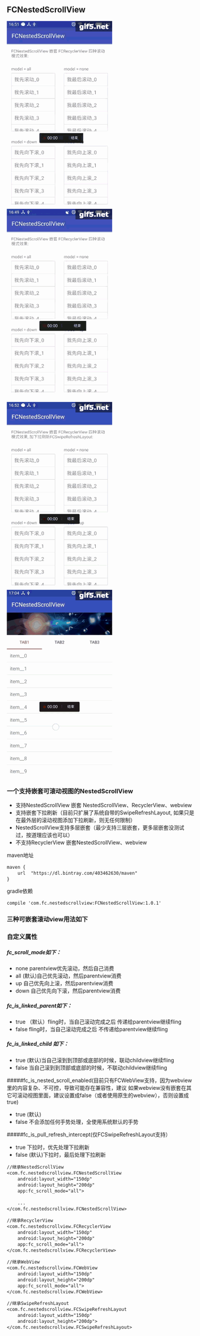 ## FCNestedScrollView

![滚动](333.gif)  	![fling](444.gif) 


![下拉刷新](222.gif) 	![常用需求](123.gif)

### 一个支持嵌套可滚动视图的NestedScrollView

- 支持NestedScrollView 嵌套 NestedScrollView、RecyclerView、webview
- 支持嵌套下拉刷新（目前只扩展了系统自带的SwipeRefreshLayout, 如果只是在最外层的滚动视图添加下拉刷新，则无任何限制）
- NestedScrollView支持多层嵌套（最少支持三层嵌套，更多层嵌套没测试过，按道理应该也可以）
- 不支持RecyclerView 嵌套NestedScrollView、webview


maven地址

```
maven {
    url  "https://dl.bintray.com/403462630/maven"
}
```
gradle依赖

```
compile 'com.fc.nestedscrollview:FCNestedScrollView:1.0.1'

```

### 三种可嵌套滚动view用法如下

### 自定义属性

##### fc\_scroll\_mode如下：

- none parentview优先滚动，然后自己消费
- all (默认)自己优先滚动，然后parentview消费
- up 自己优先向上滚，然后parentview消费
- down 自己优先向下滚，然后parentview消费

##### fc\_is_linked\_parent如下：

- true （默认）fling时，当自己滚动完成之后 传递给parentview继续fling
- false fling时，当自己滚动完成之后 不传递给parentview继续fling

##### fc\_is\_linked\_child 如下：

- true (默认)当自己滚到到顶部或底部的时候，联动childview继续fling
- false 当自己滚到到顶部或底部的时候，不联动childview继续fling

#####fc\_is\_nested\_scroll\_enabled(目前只有FCWebView支持，因为webview里的内容复杂、不可控，导致可能存在兼容性，建议 如果webview没有嵌套在其它可滚动视图里面，建议设置成false（或者使用原生的webview），否则设置成true)

- true (默认)
- false 不会添加任何手势处理，全使用系统默认的手势

#####fc\_is\_pull\_refresh\_intercept(仅FCSwipeRefreshLayout支持）

- true 下拉时，优先处理下拉刷新
- false (默认)下拉时，最后处理下拉刷新

```
//继承NestedScrollView
<com.fc.nestedscrollview.FCNestedScrollView
    android:layout_width="150dp"
    android:layout_height="200dp"
    app:fc_scroll_mode="all">
    
	...
</com.fc.nestedscrollview.FCNestedScrollView>

```

```
//继承RecyclerView
<com.fc.nestedscrollview.FCRecyclerView
    android:layout_width="150dp"
    android:layout_height="200dp"
    app:fc_scroll_mode="all">
</com.fc.nestedscrollview.FCRecyclerView>

```

```
//继承WebView
<com.fc.nestedscrollview.FCWebView
    android:layout_width="150dp"
    android:layout_height="200dp"
    app:fc_scroll_mode="all">
</com.fc.nestedscrollview.FCWebView>

```

```
//继承SwipeRefreshLayout
<com.fc.nestedscrollview.FCSwipeRefreshLayout
    android:layout_width="150dp"
    android:layout_height="200dp">
</com.fc.nestedscrollview.FCSwipeRefreshLayout>

```




